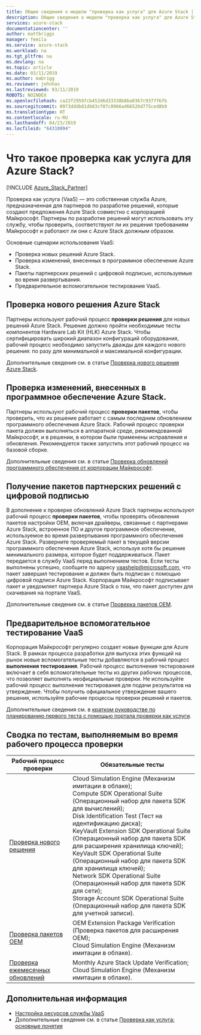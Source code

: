 ```yaml
---
title: Общие сведения о модели "проверка как услуга" для Azure Stack | Документация Майкрософт
description: Общие сведения о модели "проверка как услуга" для Azure Stack.
services: azure-stack
documentationcenter: ''
author: mattbriggs
manager: femila
ms.service: azure-stack
ms.workload: na
ms.tgt_pltfrm: na
ms.devlang: na
ms.topic: article
ms.date: 03/11/2019
ms.author: mabrigg
ms.reviewer: johnhas
ms.lastreviewed: 03/11/2019
ROBOTS: NOINDEX
ms.openlocfilehash: ca22f29597cb452d6d33338b8ba0367c9377f6fb
ms.sourcegitcommit: 0973dddb81db03cf07c8966ad66526d775ced8b9
ms.translationtype: HT
ms.contentlocale: ru-RU
ms.lasthandoff: 04/23/2019
ms.locfileid: "64310094"
---
```

# <a name="what-is-validation-as-a-service-for-azure-stack"></a>Что такое проверка как услуга для Azure Stack?

[!INCLUDE [Azure_Stack_Partner](./includes/azure-stack-partner-appliesto.md)]

Проверка как услуга (VaaS) — это собственная служба Azure, предназначенная для партнеров по разработке решений, которые создают предложения Azure Stack совместно с корпорацией Майкрософт. Партнеры по разработке решений могут использовать эту службу, чтобы проверить, соответствуют ли их решения требованиям Майкрософт и работают ли они с Azure Stack должным образом.

Основные сценарии использования VaaS:

- Проверка новых решений Azure Stack.
- Проверка изменений, внесенных в программное обеспечение Azure Stack.
- Пакеты партнерских решений с цифровой подписью, используемые во время развертывания.
- Предварительное вспомогательное тестирование VaaS.

## <a name="validate-a-new-azure-stack-solution"></a>Проверка нового решения Azure Stack

Партнеры используют рабочий процесс **проверки решения** для новых решений Azure Stack. Решение должно пройти необходимые тесты компонентов Hardware Lab Kit (HLK) Azure Stack. Чтобы сертифицировать широкий диапазон конфигураций оборудования, рабочий процесс необходимо запустить дважды для каждого нового решения: по разу для минимальной и максимальной конфигурации.

Дополнительные сведения см. в статье [Проверка нового решения Azure Stack](azure-stack-vaas-validate-solution-new.md).

## <a name="validate-changes-to-the-azure-stack-software"></a>Проверка изменений, внесенных в программное обеспечение Azure Stack.

Партнеры используют рабочий процесс **проверки пакетов**, чтобы проверить, что их решение работает с самым последним обновлением программного обеспечения Azure Stack. Рабочий процесс проверки пакета должен выполняться в аппаратной среде, рекомендованной Майкрософт, и в решении, в котором были применены исправления и обновления. Рекомендуется также запустить этот рабочий процесс на базовой сборке.

Дополнительные сведения см. в статье [Проверка обновлений программного обеспечения от корпорации Майкрософт](azure-stack-vaas-validate-microsoft-updates.md).

## <a name="get-digitally-signed-solution-partner-packages"></a>Получение пакетов партнерских решений с цифровой подписью

В дополнение к проверке обновлений Azure Stack партнеры используют рабочий процесс **проверки пакетов**, чтобы проверять обновления пакетов настройки OEM, включая драйверы, связанные с партнерами Azure Stack, встроенное ПО и другое программное обеспечение, используемое во время развертывания программного обеспечения Azure Stack. Разверните проверяемый пакет в текущей версии программного обеспечения Azure Stack, используя хотя бы решение минимального размера, которое будет поддерживаться. Пакет передается в службу VaaS перед выполнением тестов. Если тесты выполнены успешно, сообщите по адресу [vaashelp@microsoft.com](mailto:vaashelp@microsoft.com), что пакет завершил тестирование и должен быть подписан с помощью цифровой подписи Azure Stack. Корпорация Майкрософт подписывает пакет и уведомляет партнера Azure Stack о том, что пакет доступен для скачивания на портале VaaS.

Дополнительные сведения см. в статье [Проверка пакетов OEM](azure-stack-vaas-validate-oem-package.md).

## <a name="preview-vaas-test-collateral"></a>Предварительное вспомогательное тестирование VaaS

Корпорация Майкрософт регулярно создает новые функции для Azure Stack. В рамках процесса разработки для выпуска этих функций на рынок новые вспомогательные тесты добавляются в рабочий процесс **выполнения тестирования**. Рабочий процесс выполнения тестирования включает в себя вспомогательные тесты из других рабочих процессов, что позволяет выполнять неофициальные проверки. Не используйте рабочий процесс выполнения тестирования для подачи результатов на утверждение. Чтобы получить официальное утверждение вашего решения, используйте рабочие процессы проверки решений и пакетов.

Дополнительные сведения см. в [кратком руководстве по планированию первого теста с помощью портала проверки как услуги](azure-stack-vaas-schedule-test-pass.md).

## <a name="validation-workflow-tests-summary"></a>Сводка по тестам, выполняемым во время рабочего процесса проверки

| Рабочий процесс проверки | Обязательные тесты |
|----|------------|
| [Проверка нового решения](azure-stack-vaas-validate-solution-new.md) | Cloud Simulation Engine (Механизм имитации в облаке);<br>Compute SDK Operational Suite (Операционный набор для пакета SDK для вычислений);<br>Disk Identification Test (Тест на идентификацию диска);<br>KeyVault Extension SDK Operational Suite (Операционный набор для пакета SDK для расширения хранилища ключей);<br>KeyVault SDK Operational Suite (Операционный набор для пакета SDK для хранилища ключей);<br>Network SDK Operational Suite (Операционный набор для пакета SDK для сети);<br>Storage Account SDK Operational Suite (Операционный набор для пакета SDK для учетной записи).<br> |
| [Проверка пакетов OEM](azure-stack-vaas-validate-oem-package.md) | OEM Extension Package Verification (Проверка пакетов для расширения OEM);<br>Cloud Simulation Engine (Механизм имитации в облаке). |
| [Проверка ежемесячных обновлений](azure-stack-vaas-validate-microsoft-updates.md) | Monthly Azure Stack Update Verification;<br>Cloud Simulation Engine (Механизм имитации в облаке).<br> |

## <a name="next-steps"></a>Дополнительная информация

- [Настройка ресурсов службы VaaS](azure-stack-vaas-set-up-resources.md)
- Дополнительные сведения см. в статье [Проверка как услуга: основные понятия](azure-stack-vaas-key-concepts.md)
